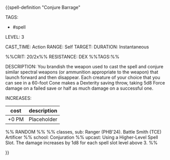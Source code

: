 {{spell-definition "Conjure Barrage"

TAGS: 
  - #spell

LEVEL: 3

CAST_TIME: Action
RANGE: Self
TARGET: 
DURATION: Instantaneous

%%CRIT: 20/2x%%
RESISTANCE: DEX
%%TAGS:%%

DESCRIPTION:
You brandish the weapon used to cast the spell and conjure similar spectral weapons (or ammunition appropriate to the weapon) that launch forward and then disappear. Each creature of your choice that you can see in a 60-foot Cone makes a Dexterity saving throw, taking 5d8 Force damage on a failed save or half as much damage on a successful one.

INCREASES:

| cost | description |
| ---- | ----------- |
| +0 PM     |    Placeholder        |


%% RANDOM
%%
%% classes, sub: Ranger (PHB'24). Battle Smith (TCE) Artificer
%% school: Conjuration
%% upcast: Using a Higher-Level Spell Slot. The damage increases by 1d8 for each spell slot level above 3.
%%


}}